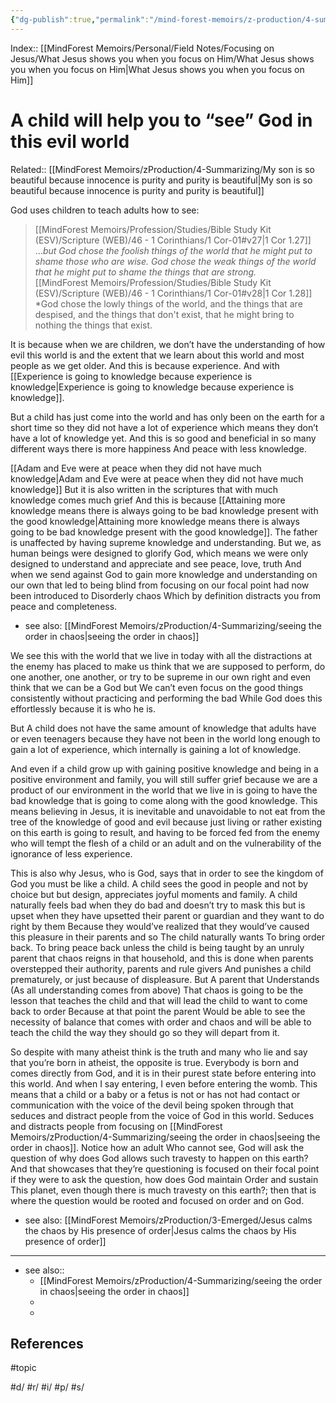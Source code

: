 ```yaml
---
{"dg-publish":true,"permalink":"/mind-forest-memoirs/z-production/4-summarizing/a-child-will-help-you-to-see-god-in-this-evil-world/"}
---
```


Index:: [[MindForest Memoirs/Personal/Field Notes/Focusing on Jesus/What Jesus shows you when you focus on Him/What Jesus shows you when you focus on Him\|What Jesus shows you when you focus on Him]]
# A child will help you to “see” God in this evil world
Related:: [[MindForest Memoirs/zProduction/4-Summarizing/My son is so beautiful because innocence is purity and purity is beautiful\|My son is so beautiful because innocence is purity and purity is beautiful]]

God uses children to teach adults how to see: 

> [[MindForest Memoirs/Profession/Studies/Bible Study Kit (ESV)/Scripture (WEB)/46 - 1 Corinthians/1 Cor-01#v27\|1 Cor 1.27]] ...*but God chose the foolish things of the world that he might put to shame those who are wise. God chose the weak things of the world that he might put to shame the things that are strong.*  
> [[MindForest Memoirs/Profession/Studies/Bible Study Kit (ESV)/Scripture (WEB)/46 - 1 Corinthians/1 Cor-01#v28\|1 Cor 1.28]] *God chose the lowly things of the world, and the things that are despised, and the things that don't exist, that he might bring to nothing the things that exist. 

It is because when we are children, we don’t have the understanding of how evil this world is and the extent that we learn about this world and most people as we get older. And this is because experience. And with [[Experience is going to knowledge because experience is knowledge\|Experience is going to knowledge because experience is knowledge]]. 

But a child has just come into the world and has only been on the earth for a short time so they did not have a lot of experience which means they don’t have a lot of knowledge yet. And this is so good and beneficial in so many different ways there is more happiness And peace with less knowledge.

[[Adam and Eve were at peace when they did not have much knowledge\|Adam and Eve were at peace when they did not have much knowledge]] But it is also written in the scriptures that with much knowledge comes much grief And this is because [[Attaining more knowledge means there is always going to be bad knowledge present with the good knowledge\|Attaining more knowledge means there is always going to be bad knowledge present with the good knowledge]]. 
The father is unaffected by having supreme knowledge and understanding. But we, as human beings were designed to glorify God, which means we were only designed to understand and appreciate and see peace, love, truth And when we send against God to gain more knowledge and understanding on our own that led to being blind from focusing on our focal point had now been introduced to Disorderly chaos Which by definition distracts you from peace and completeness. 
- see also: [[MindForest Memoirs/zProduction/4-Summarizing/seeing the order in chaos\|seeing the order in chaos]]

We see this with the world that we live in today with all the distractions at the enemy has placed to make us think that we are supposed to perform, do one another, one another, or try to be supreme in our own right and even think that we can be a God but We can’t even focus on the good things consistently without practicing and performing the bad While God does this effortlessly because it is who he is. 

But A child does not have the same amount of knowledge that adults have or even teenagers because they have not been in the world long enough to gain a lot of experience, which internally is gaining a lot of knowledge. 

And even if a child grow up with gaining positive knowledge and being in a positive environment and family, you will still suffer grief because we are a product of our environment in the world that we live in is going to have the bad knowledge that is going to come along with the good knowledge. This means believing in Jesus, it is inevitable and unavoidable to not eat from the tree of the knowledge of good and evil because just living or rather existing on this earth  is going to result, and having to be forced fed from the enemy who will tempt the flesh of a child or an adult and on the vulnerability of the ignorance of less experience. 

This is also why Jesus, who is God, says that in order to see the kingdom of God you must be like a child. A child sees the good in people and not by choice but but design, appreciates joyful moments and family. A child naturally feels bad when they do bad and doesn’t try to mask this but is upset when they have upsetted their parent or guardian and they want to do right by them Because they would’ve realized that they would’ve caused this pleasure in their parents and so The child naturally wants To bring order back. To bring peace back unless the child is being taught by an unruly parent that chaos reigns in that household, and this is done when parents overstepped their authority, parents and rule givers And punishes a child prematurely, or just because of  displeasure. But A parent that Understands (As all understanding comes from above) That chaos is going to be the lesson that teaches the child and that will lead the child to want to come back to order Because at that point the parent Would be able to see the necessity of balance that comes with order and chaos and will be able to teach the child the way they should go so they will depart from it. 


So despite with many atheist think is the truth and many who lie and say that you’re born in atheist, the opposite is true. Everybody is born and comes directly from God, and it is in their purest state before entering into this world. And when I say entering, I even before entering the womb. This means that a child or a baby or a fetus is not or has not had contact or communication with the voice of the devil being spoken through that seduces and distract people from the voice of God in this world. Seduces and distracts people from focusing on [[MindForest Memoirs/zProduction/4-Summarizing/seeing the order in chaos\|seeing the order in chaos]]. Notice how an adult Who cannot see, God will ask the question of why does God allows such travesty to happen on this earth? And that showcases that they’re questioning is focused on their focal point if they were to ask the question, how does God maintain Order and sustain This planet, even though there is much travesty on this earth?; then that is where the question would be rooted and focused on order and on God. 

- see also: [[MindForest Memoirs/zProduction/3-Emerged/Jesus calms the chaos by His presence of order\|Jesus calms the chaos by His presence of order]]



 






---

- see also:: 
	- [[MindForest Memoirs/zProduction/4-Summarizing/seeing the order in chaos\|seeing the order in chaos]]
	- 
	- 

## References




#topic

#d/ 
#r/
#i/
#p/
#s/